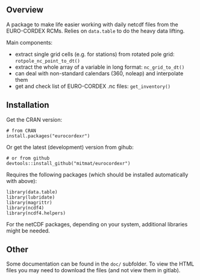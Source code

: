 ## Overview


A package to make life easier working with daily netcdf files from the 
EURO-CORDEX RCMs. Relies on `data.table` to do the heavy data lifting.

Main components:

  - extract single grid cells (e.g. for stations) from rotated pole grid: `rotpole_nc_point_to_dt()`
  - extract the whole array of a variable in long format: `nc_grid_to_dt()`
  - can deal with non-standard calendars (360, noleap) and interpolate them
  - get and check list of EURO-CORDEX .nc files: `get_inventory()`

 
## Installation

Get the CRAN version:

```{r}
# from CRAN
install.packages("eurocordexr")
```


Or get the latest (development) version from gihub:

```{r}
# or from github
devtools::install_github("mitmat/eurocordexr")
```

Requires the following packages (which should be installed automatically with above):

```{r}
library(data.table)
library(lubridate)
library(magrittr)
library(ncdf4)
library(ncdf4.helpers)
```
    

For the netCDF packages, depending on your system, additional libraries might be needed.

## Other
    
Some documentation can be found in the `doc/` subfolder. To view the HTML files you may need to download the files (and not view them in gitlab).    


